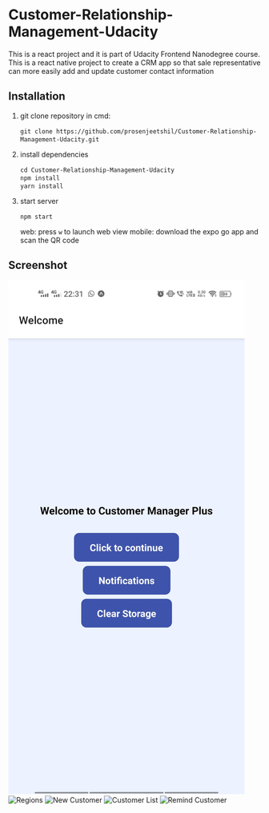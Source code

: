 # Customer-Relationship-Management-Udacity
This is a react project and it is part of Udacity Frontend Nanodegree course. This is a react native project to create a CRM app so that sale representative can more easily add and update customer contact information

## Installation
1. git clone repository in cmd:
    ```
    git clone https://github.com/prosenjeetshil/Customer-Relationship-Management-Udacity.git
    ```
2. install dependencies
    ```
    cd Customer-Relationship-Management-Udacity
    npm install
    yarn install
    ```
3. start server
    ```
    npm start
    ```
    web: press `w` to launch web view
    mobile: download the expo go app and scan the QR code

## Screenshot
  ![Welcome](./assets/Screenshots/Welcome.jpg)
  ![Regions](./assets/Screenshots/ListofRegions.jpg.jpg)
  ![New Customer](./assets/Screenshots/AddCustomer.jpg.jpg)
  ![Customer List](./assets/Screenshots/ShowCustomer.jpg.jpg)
  ![Remind Customer](./assets/Screenshots/Notification.jpg.jpg)